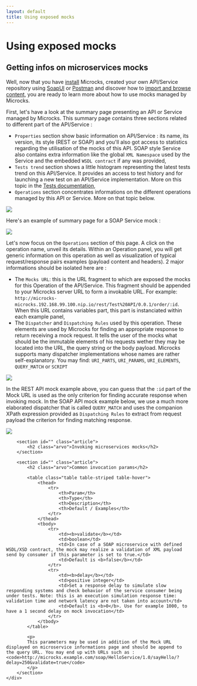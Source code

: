 ```yaml
---
layout: default
title: Using exposed mocks
---
```


<div class="content">
	<div class="jumbotron clearfix">
		<div class="container">
       <h1 class="page-title arvo">Using exposed mocks</h1>
    </div>
	</div>
  <div class="container">
    <section id="Infos on microservices" class="article">
			<h2 class="arvo">Getting infos on microservices mocks</h2>
			<p>
				Well, now that you have <a href="./index.html">install</a> Microcks, created your own API/Service repository using <a href="./soapui/">SoapUI</a> or <a href="./postman/">Postman</a> and discover how to <a href="./index.html">import and browse content</a>, you are ready to learn more about how to use mocks managed by Microcks.
			</p>
			<p>
				First, let's have a look at the summary page presenting an API or Service managed by Microcks. This summary page contains three sections related to different part of the API/Service :
				<ul>
					<li><code>Properties</code> section show basic information on API/Service : its name, its version, its style (REST or SOAP) and you'll also got access to statistics regarding the utilisation of the mocks of this API. SOAP style Service also contains extra information like the global <code>XML Namespace</code> used by the Service and the embedded <code>WSDL contract</code> if any was provided,</li>
					<li><code>Tests trend</code> section shows a little histogram representing the latest tests trend on this API/Service. It provides an access to test history and for launching a new test on an API/Service implementation. More on this topic in the <a href="./tests/">Tests documentation</a>,</li>
					<li><code>Operations</code> section concentrates informations on the different operations managed by this API or Service. More on that topic below.</li>
				</ul>
			</p>
			<img src="../../assets/images/mock-rest-summary.png" class="img-responsive"/>
			<p>
				Here's an example of summary page for a SOAP Service mock :
			</p>
			<img src="../../assets/images/mock-soap-summary.png" class="img-responsive"/>
			<p>
				Let's now focus on the <code>Operations</code> section of this page. A click on the operation name, unveil its details. Within an Operation panel, you will get generic information on this operation as well as visualization of typical request/response pairs examples (payload content and headers). 2 major informations should be isolated here are :
				<ul>
					<li>The <code>Mocks URL</code>: this is the URL fragment to which are exposed the mocks for this Operation of the API/Service. This fragment should be appended to your Microcks server URL to form a invokable URL. For example: <code>http://microcks-microcks.192.168.99.100.nip.io/rest/Test%20API/0.0.1/order/:id</code>. When this URL contains variables part, this part is instanciated within each example panel,</li>
					<li>The <code>Dispatcher</code> and <code>Dispatching Rules</code> used by this operation. These elements are used by Microcks for finding an appropriate response to return receiving a mock request. It tells the user of the mocks what should be the immutable elements of his requests wether they may be located into the URL, the query string or the body payload. Microcks supports many dispatcher implementations whose names are rather self-explanatory. You may find: <code>URI_PARTS</code>, <code>URI_PARAMS</code>, <code>URI_ELEMENTS</code>, <code>QUERY_MATCH</code> or <code>SCRIPT</code></li>
				</ul>
			</p>
			<img src="../../assets/images/mock-details.png" class="img-responsive"/>
			<p>
				In the REST API mock example above, you can guess that the <code>:id</code> part of the Mock URL is used as the only criterion for finding accurate response when invoking mock. In the SOAP API mock example below, we use a much more elaborated dispatcher that is called <code>QUERY_MATCH</code> and uses the companion XPath expression provided as <code>Dispatching Rules</code> to extract from request payload the criterion for finding matching response.
			</p>
			<img src="../../assets/images/mock-soap-details.png" class="img-responsive"/>
		</section>

		<section id="" class="article">
			<h2 class="arvo">Invoking microservices mocks</h2>
		</section>

		<section id="" class="article">
			<h2 class="arvo">Common invocation params</h2>

			<table class="table table-striped table-hover">
				<thead>
					<tr>
						<th>Param</th>
						<th>Type</th>
						<th>Description</th>
						<th>Default / Examples</th>
					</tr>
				</thead>
				<tbody>
					<tr>
						<td><b>validate</b></td>
						<td>boolean</td>
						<td>In case of a SOAP microservice with defined WSDL/XSD contract, the mock may realize a validation of XML payload send by consumer if this parameter is set to true.</td>
						<td>Default is <b>false</b></td>
					</tr>
					<tr>
						<td><b>delay</b></td>
						<td>positive integer</td>
						<td>Set a response delay to simulate slow responding systems and check behavior of the service consumer being under tests. Note: this is an execution simulation response time: validation time and network latency are not taken into account</td>
						<td>Default is <b>0</b>. Use for example 1000, to have a 1 second delay on mock invocation</td>
					</tr>
				</tbody>
			</table>

			<p>
			This parameters may be used in addition of the Mock URL displayed on microservice informations page and should be append to the query URL. You may end up with URLs such as : <code>http://microcks.example.com/soap/HelloService/1.0/sayHello/?delay=250&validate=true</code>
			</p>
		</section>
	</div>
</div>
